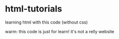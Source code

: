 # html-tutorials
learning html with this code (without css)

warm: this code is just for learn! it's not a relly website
